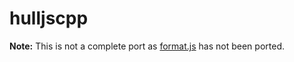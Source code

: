 # hulljscpp

**Note:** This is not a complete port as [format.js](https://github.com/AndriiHeonia/hull/blob/master/src/format.js) has not been ported.